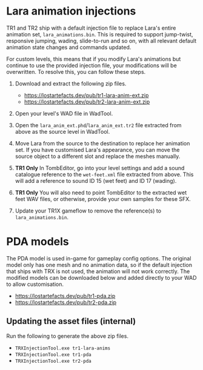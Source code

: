 # Lara animation injections

TR1 and TR2 ship with a default injection file to replace Lara's entire
animation set, `lara_animations.bin`. This is required to support jump-twist,
responsive jumping, wading, slide-to-run and so on, with all relevant default
animation state changes and commands updated.

For custom levels, this means that if you modify Lara's animations but continue
to use the provided injection file, your modifications will be overwritten. To
resolve this, you can follow these steps.

1. Download and extract the following zip files.
    - https://lostartefacts.dev/pub/tr1-lara-anim-ext.zip
    - https://lostartefacts.dev/pub/tr2-lara-anim-ext.zip

2. Open your level's WAD file in WadTool.

3. Open the `lara_anim_ext.phd`/`lara_anim_ext.tr2` file extracted from above as
the source level in WadTool.

4. Move Lara from the source to the destination to replace her animation set. If
you have customised Lara's appearance, you can move the source object to a
different slot and replace the meshes manually.

5. **TR1 Only** In TombEditor, go into your level settings and add a sound
catalogue reference to the `wet-feet.xml` file extracted from above. This will
add a reference to sound ID 15 (wet feet) and ID 17 (wading).

6. **TR1 Only** You will also need to point TombEditor to the extracted wet feet
WAV files, or otherwise, provide your own samples for these SFX.

7. Update your TR1X gameflow to remove the reference(s) to
`lara_animations.bin`.

# PDA models
The PDA model is used in-game for gameplay config options. The original model
only has one mesh and no animation data, so if the default injection that ships
with TRX is not used, the animation will not work correctly. The modified models
can be downloaded below and added directly to your WAD to allow customisation.

- https://lostartefacts.dev/pub/tr1-pda.zip
- https://lostartefacts.dev/pub/tr2-pda.zip

##  Updating the asset files (internal)

Run the following to generate the above zip files.

- `TRXInjectionTool.exe tr1-lara-anims`
- `TRXInjectionTool.exe tr1-pda`
- `TRXInjectionTool.exe tr2-pda`

